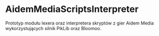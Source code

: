 # AidemMediaScriptsInterpreter
Prototyp modułu lexera oraz interpretera skryptów z gier Aidem Media wykorzystujących silnik PikLib oraz Bloomoo.
